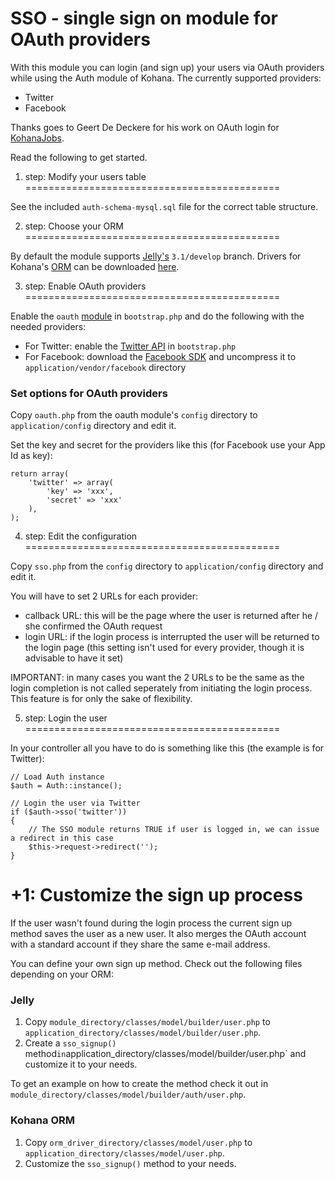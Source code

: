 # SSO - single sign on module for OAuth providers

With this module you can login (and sign up) your users via OAuth providers while using the Auth module of Kohana.
The currently supported providers:

* Twitter
* Facebook

Thanks goes to Geert De Deckere for his work on OAuth login for [KohanaJobs](https://github.com/GeertDD/kohanajobs).

Read the following to get started.

1. step: Modify your users table
============================================

See the included `auth-schema-mysql.sql` file for the correct table structure.


2. step: Choose your ORM
============================================

By default the module supports [Jelly's](https://github.com/creatoro/kohana-jelly-for-Kohana-3.1) `3.1/develop` branch.
Drivers for Kohana's [ORM](https://github.com/kohana/orm) can be downloaded [here](https://github.com/creatoro/orm-sso).

3. step: Enable OAuth providers
============================================

Enable the `oauth` [module](http://github.com/kohana/oauth) in `bootstrap.php` and do the following with the needed providers:

* For Twitter: enable the [Twitter API](https://github.com/shadowhand/apis) in `bootstrap.php`
* For Facebook: download the [Facebook SDK](https://github.com/facebook/php-sdk) and uncompress it to `application/vendor/facebook` directory

### Set options for OAuth providers

Copy `oauth.php` from the oauth module's `config` directory to `application/config` directory and edit it.

Set the key and secret for the providers like this (for Facebook use your App Id as key):

	return array(
		'twitter' => array(
			'key' => 'xxx',
			'secret' => 'xxx'
		),
	);


4. step: Edit the configuration
============================================

Copy `sso.php` from the `config` directory to `application/config` directory and edit it.

You will have to set 2 URLs for each provider:

* callback URL: this will be the page where the user is returned after he / she confirmed the OAuth request
* login URL: if the login process is interrupted the user will be returned to the login page (this setting isn't used for every provider, though it is advisable to have it set)

IMPORTANT: in many cases you want the 2 URLs to be the same as the login completion is not called seperately from initiating the login process. This feature is for only the sake of flexibility.


5. step: Login the user
============================================

In your controller all you have to do is something like this (the example is for Twitter):

	// Load Auth instance
	$auth = Auth::instance();

	// Login the user via Twitter
	if ($auth->sso('twitter'))
	{
		// The SSO module returns TRUE if user is logged in, we can issue a redirect in this case
		$this->request->redirect('');
	}


+1: Customize the sign up process
============================================

If the user wasn't found during the login process the current sign up method saves the user as a new user. It
also merges the OAuth account with a standard account if they share the same e-mail address.

You can define your own sign up method. Check out the following files depending on your ORM:

### Jelly

 1. Copy `module_directory/classes/model/builder/user.php` to `application_directory/classes/model/builder/user.php`.
 2. Create a `sso_signup()` method` in `application_directory/classes/model/builder/user.php` and customize it to your needs.

 To get an example on how to create the method check it out in `module_directory/classes/model/builder/auth/user.php`.

### Kohana ORM

 1. Copy `orm_driver_directory/classes/model/user.php` to `application_directory/classes/model/user.php`.
 2. Customize the `sso_signup()` method to your needs.